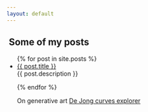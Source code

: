```yaml
---
layout: default
---
```


<h2> Some of my posts </h2>

<ul>
  {% for post in site.posts %}
    <li>
      <a href="{{ post.url }}">{{ post.title }}</a>
    </li>
    {{ post.description }}
 
  {% endfor %}
</ul>

<ul>
	On generative art
	<a href=""> De Jong curves explorer </a>
</ul>
